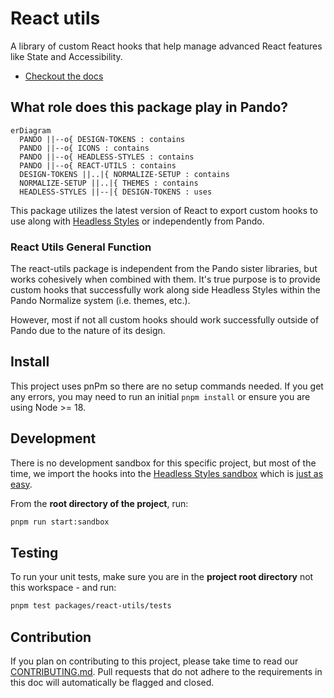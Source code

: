 # React utils

A library of custom React hooks that help manage advanced React features like State and Accessibility.

- [Checkout the docs](design.pluralsight.com/development/react-utils)

## What role does this package play in Pando?

```mermaid
erDiagram
  PANDO ||--o{ DESIGN-TOKENS : contains
  PANDO ||--o{ ICONS : contains
  PANDO ||--o{ HEADLESS-STYLES : contains
  PANDO ||--o{ REACT-UTILS : contains
  DESIGN-TOKENS ||..|{ NORMALIZE-SETUP : contains
  NORMALIZE-SETUP ||..|{ THEMES : contains
  HEADLESS-STYLES ||--|{ DESIGN-TOKENS : uses
```

This package utilizes the latest version of React to export custom hooks to use along with [Headless Styles](https://design.pluralsight.com/docs/next/development/headless-styles/intro) or independently from Pando.

### React Utils General Function

The react-utils package is independent from the Pando sister libraries, but works cohesively when combined with them. It's true purpose is to provide custom hooks that successfully work along side Headless Styles within the Pando Normalize system (i.e. themes, etc.).

However, most if not all custom hooks should work successfully outside of Pando due to the nature of its design.

## Install

This project uses pnPm so there are no setup commands needed. If you get any errors, you may need to run an initial `pnpm install` or ensure you are using Node >= 18.

## Development

There is no development sandbox for this specific project, but most of the time, we import the hooks into the [Headless Styles sandbox](https://github.com/pluralsight/pando/tree/main/packages/headless-styles/sandbox) which is [just as easy](https://github.com/pluralsight/pando/blob/main/packages/headless-styles/sandbox/src/components/Tabs.jsx#L2-L8).

From the **root directory of the project**, run:

```bash
pnpm run start:sandbox
```

## Testing

To run your unit tests, make sure you are in the **project root directory** not this workspace - and run:

```bash
pnpm test packages/react-utils/tests
```

## Contribution

If you plan on contributing to this project, please take time to read our [CONTRIBUTING.md](https://github.com/pluralsight/pando/blob/main/CONTRIBUTING.md). Pull requests that do not adhere to the requirements in this doc will automatically be flagged and closed.
